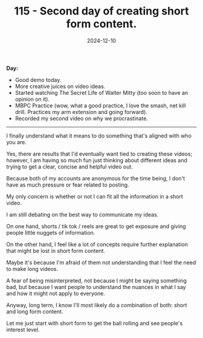﻿---
title: 115 - Second day of creating short form content.
date: 2024-12-10
categories: ["daily"]
tags: posts

---
**Day:** 

- Good demo today.
- More creative juices on video ideas.
- Started watching The Secret Life of Walter Mitty (too soon to have an opinion on it).
- MBPC Practice (wow, what a good practice, I love the smash, net kill drill. Practices my arm extension and going forward).
- Recorded my second video on why we procrastinate.
---
I finally understand what it means to do something that's aligned with who you are.

Yes, there are results that I'd eventually want tied to creating these videos; however, I am having so much fun just thinking about different ideas and trying to get a clear, concise and helpful video out.

Because both of my accounts are anonymous for the time being, I don't have as much pressure or fear related to posting.

My only concern is whether or not I can fit all the information in a short video.

I am still debating on the best way to communicate my ideas.

On one hand, shorts / tik tok / reels are great to get exposure and giving people little nuggets of information.

On the other hand, I feel like a lot of concepts require further explanation that might be lost in short form content.

Maybe it's because I'm afraid of them not understanding that I feel the need to make long videos.

A fear of being misinterpreted, not because I might be saying something bad, but because I want people to understand the nuances in what I say and how it might not apply to everyone.

Anyway, long term, I know I'll most likely do a combination of both: short and long form content.

Let me just start with short form to get the ball rolling and see people's interest level.
